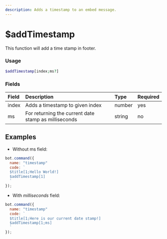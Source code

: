 ```yaml
---
description: Adds a timestamp to an embed message.
---
```


# $addTimestamp

This function will add a time stamp in footer.

### Usage

```php
$addTimestamp[index;ms?]
```

### Fields

| Field | Description | Type | Required |
| :--- | :--- | :--- | :--- |
| index | Adds a timestamp to given index | number | yes |
| ms | For returning the current date stamp as milliseconds | string | no |

## Examples

* Without ms field:

```javascript
bot.command({
  name: "timestamp"
  code: `
  $title[1;Hello World!]
  $addTimestamp[1]
  `
});
```

* With _milliseconds_ field:

```javascript
bot.command({
  name: "timestamp"
  code: `
  $title[1;Here is our current date stamp!]
  $addTimestamp[1;ms]
  `
});
```
